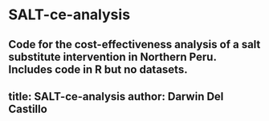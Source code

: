 # SALT-ce-analysis
Code for the cost-effectiveness analysis of a salt substitute intervention in Northern Peru. Includes code in R but no datasets.
---
title: SALT-ce-analysis
author: Darwin Del Castillo
---
